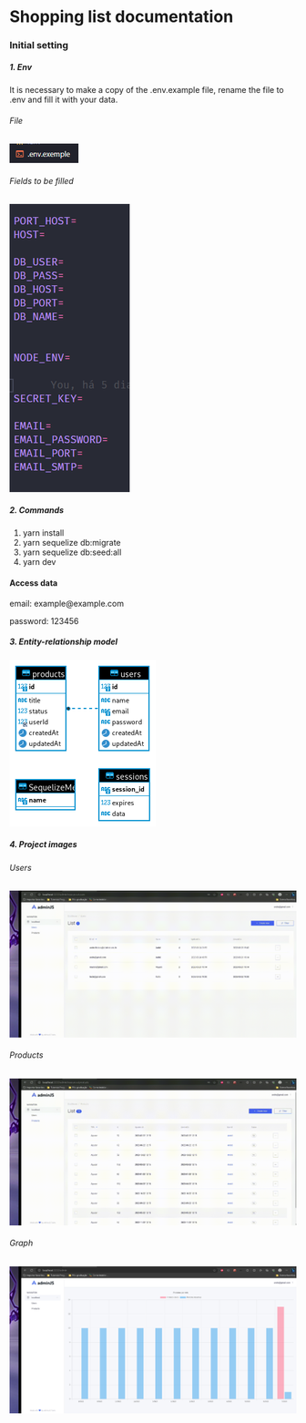 ## <h1>Shopping list documentation</h1>

<h3>Initial setting</h3>

<h5>1. Env</h5>

<p>It is necessary to make a copy of the .env.example file, rename the file to .env and fill it with your data.</p>

<h6>File</h6>

![Alt text](./docs/images/envExemplo.png)

<h6>Fields to be filled</h6>

![Alt text](./docs/images/fields.png)

<h5>2. Commands</h5>

<ol>
  <li>yarn install</li>
  <li>yarn sequelize db:migrate</li>
  <li>yarn sequelize db:seed:all</li>
  <li>yarn dev</li>
</ol>

<h4>Access data</h4>
<p>email: example@example.com</p>
<p>password: 123456</p>

<h5>3. Entity-relationship model</h5>

![Alt text](./docs/images/shoppingList.png)

<h5>4. Project images</h5>

<h6>Users</h6>

![Alt text](./docs/images/users.gif)

<h6>Products</h6>

![Alt text](./docs/images/products.gif)

<h6>Graph</h6>

![Alt text](./docs/images/graph.png)
